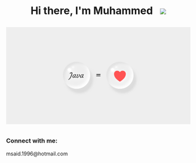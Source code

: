 <h1 align="center">Hi there, I'm Muhammed &nbsp; <img src ="https://media.giphy.com/media/ujrj9aoOdNvXO/giphy.gif" width="75"</h1>
<p align="center"> 
<img alt="Java Logo" src="https://github.com/CheaterFox/HTML-CSS/blob/main/Java_Love/pic.png"/>
</p>

<h3 align="left">Connect with me:</h3>
<p align="left">
msaid.1996@hotmail.com
</p>

<!--
**CheaterFox/CheaterFox** is a ✨ _special_ ✨ repository because its `README.md` (this file) appears on your GitHub profile.

Here are some ideas to get you started:

- 🔭 I’m currently working on ...
- 🌱 I’m currently learning ...
- 👯 I’m looking to collaborate on ...
- 🤔 I’m looking for help with ...
- 💬 Ask me about ...
- 📫 How to reach me: ...
- 😄 Pronouns: ...
- ⚡ Fun fact: ...
-->
